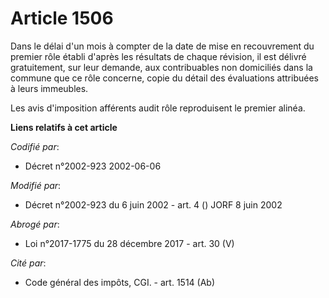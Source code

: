 # Article 1506

Dans le délai d'un mois à compter de la date de mise en recouvrement du premier rôle établi d'après les résultats de chaque
révision, il est délivré gratuitement, sur leur demande, aux contribuables non domiciliés dans la commune que ce rôle
concerne, copie du détail des évaluations attribuées à leurs immeubles.

Les avis d'imposition afférents audit rôle reproduisent le premier alinéa.

**Liens relatifs à cet article**

_Codifié par_:

  - Décret n°2002-923 2002-06-06

_Modifié par_:

  - Décret n°2002-923 du 6 juin 2002 - art. 4 () JORF 8 juin 2002

_Abrogé par_:

  - Loi n°2017-1775 du 28 décembre 2017 - art. 30 (V)

_Cité par_:

  - Code général des impôts, CGI. - art. 1514 (Ab)

